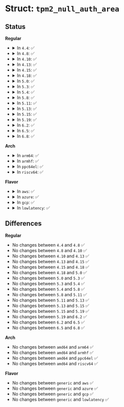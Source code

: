 # Struct: <code>tpm2_null_auth_area</code>

## Status
<b>Regular</b>
<ul>
<li>
<details>
<summary>In <code>4.4</code>: ✅</summary>

```c
struct tpm2_null_auth_area {
    __be32 handle;
    __be16 nonce_size;
    u8 attributes;
    __be16 auth_size;
};
```
</details>
</li>
<li>
<details>
<summary>In <code>4.8</code>: ✅</summary>

```c
struct tpm2_null_auth_area {
    __be32 handle;
    __be16 nonce_size;
    u8 attributes;
    __be16 auth_size;
};
```
</details>
</li>
<li>
<details>
<summary>In <code>4.10</code>: ✅</summary>

```c
struct tpm2_null_auth_area {
    __be32 handle;
    __be16 nonce_size;
    u8 attributes;
    __be16 auth_size;
};
```
</details>
</li>
<li>
<details>
<summary>In <code>4.13</code>: ✅</summary>

```c
struct tpm2_null_auth_area {
    __be32 handle;
    __be16 nonce_size;
    u8 attributes;
    __be16 auth_size;
};
```
</details>
</li>
<li>
<details>
<summary>In <code>4.15</code>: ✅</summary>

```c
struct tpm2_null_auth_area {
    __be32 handle;
    __be16 nonce_size;
    u8 attributes;
    __be16 auth_size;
};
```
</details>
</li>
<li>
<details>
<summary>In <code>4.18</code>: ✅</summary>

```c
struct tpm2_null_auth_area {
    __be32 handle;
    __be16 nonce_size;
    u8 attributes;
    __be16 auth_size;
};
```
</details>
</li>
<li>
<details>
<summary>In <code>5.0</code>: ✅</summary>

```c
struct tpm2_null_auth_area {
    __be32 handle;
    __be16 nonce_size;
    u8 attributes;
    __be16 auth_size;
};
```
</details>
</li>
<li>
<details>
<summary>In <code>5.3</code>: ✅</summary>

```c
struct tpm2_null_auth_area {
    __be32 handle;
    __be16 nonce_size;
    u8 attributes;
    __be16 auth_size;
};
```
</details>
</li>
<li>
<details>
<summary>In <code>5.4</code>: ✅</summary>

```c
struct tpm2_null_auth_area {
    __be32 handle;
    __be16 nonce_size;
    u8 attributes;
    __be16 auth_size;
};
```
</details>
</li>
<li>
<details>
<summary>In <code>5.8</code>: ✅</summary>

```c
struct tpm2_null_auth_area {
    __be32 handle;
    __be16 nonce_size;
    u8 attributes;
    __be16 auth_size;
};
```
</details>
</li>
<li>
<details>
<summary>In <code>5.11</code>: ✅</summary>

```c
struct tpm2_null_auth_area {
    __be32 handle;
    __be16 nonce_size;
    u8 attributes;
    __be16 auth_size;
};
```
</details>
</li>
<li>
<details>
<summary>In <code>5.13</code>: ✅</summary>

```c
struct tpm2_null_auth_area {
    __be32 handle;
    __be16 nonce_size;
    u8 attributes;
    __be16 auth_size;
};
```
</details>
</li>
<li>
<details>
<summary>In <code>5.15</code>: ✅</summary>

```c
struct tpm2_null_auth_area {
    __be32 handle;
    __be16 nonce_size;
    u8 attributes;
    __be16 auth_size;
};
```
</details>
</li>
<li>
<details>
<summary>In <code>5.19</code>: ✅</summary>

```c
struct tpm2_null_auth_area {
    __be32 handle;
    __be16 nonce_size;
    u8 attributes;
    __be16 auth_size;
};
```
</details>
</li>
<li>
<details>
<summary>In <code>6.2</code>: ✅</summary>

```c
struct tpm2_null_auth_area {
    __be32 handle;
    __be16 nonce_size;
    u8 attributes;
    __be16 auth_size;
};
```
</details>
</li>
<li>
<details>
<summary>In <code>6.5</code>: ✅</summary>

```c
struct tpm2_null_auth_area {
    __be32 handle;
    __be16 nonce_size;
    u8 attributes;
    __be16 auth_size;
};
```
</details>
</li>
<li>
<details>
<summary>In <code>6.8</code>: ✅</summary>

```c
struct tpm2_null_auth_area {
    __be32 handle;
    __be16 nonce_size;
    u8 attributes;
    __be16 auth_size;
};
```
</details>
</li>
</ul>
<b>Arch</b>
<ul>
<li>
<details>
<summary>In <code>arm64</code>: ✅</summary>

```c
struct tpm2_null_auth_area {
    __be32 handle;
    __be16 nonce_size;
    u8 attributes;
    __be16 auth_size;
};
```
</details>
</li>
<li>
<details>
<summary>In <code>armhf</code>: ✅</summary>

```c
struct tpm2_null_auth_area {
    __be32 handle;
    __be16 nonce_size;
    u8 attributes;
    __be16 auth_size;
};
```
</details>
</li>
<li>
<details>
<summary>In <code>ppc64el</code>: ✅</summary>

```c
struct tpm2_null_auth_area {
    __be32 handle;
    __be16 nonce_size;
    u8 attributes;
    __be16 auth_size;
};
```
</details>
</li>
<li>
<details>
<summary>In <code>riscv64</code>: ✅</summary>

```c
struct tpm2_null_auth_area {
    __be32 handle;
    __be16 nonce_size;
    u8 attributes;
    __be16 auth_size;
};
```
</details>
</li>
</ul>
<b>Flavor</b>
<ul>
<li>
<details>
<summary>In <code>aws</code>: ✅</summary>

```c
struct tpm2_null_auth_area {
    __be32 handle;
    __be16 nonce_size;
    u8 attributes;
    __be16 auth_size;
};
```
</details>
</li>
<li>
<details>
<summary>In <code>azure</code>: ✅</summary>

```c
struct tpm2_null_auth_area {
    __be32 handle;
    __be16 nonce_size;
    u8 attributes;
    __be16 auth_size;
};
```
</details>
</li>
<li>
<details>
<summary>In <code>gcp</code>: ✅</summary>

```c
struct tpm2_null_auth_area {
    __be32 handle;
    __be16 nonce_size;
    u8 attributes;
    __be16 auth_size;
};
```
</details>
</li>
<li>
<details>
<summary>In <code>lowlatency</code>: ✅</summary>

```c
struct tpm2_null_auth_area {
    __be32 handle;
    __be16 nonce_size;
    u8 attributes;
    __be16 auth_size;
};
```
</details>
</li>
</ul>

## Differences
<b>Regular</b>
<ul>
<li>
No changes between <code>4.4</code> and <code>4.8</code> ✅
</li>
<li>
No changes between <code>4.8</code> and <code>4.10</code> ✅
</li>
<li>
No changes between <code>4.10</code> and <code>4.13</code> ✅
</li>
<li>
No changes between <code>4.13</code> and <code>4.15</code> ✅
</li>
<li>
No changes between <code>4.15</code> and <code>4.18</code> ✅
</li>
<li>
No changes between <code>4.18</code> and <code>5.0</code> ✅
</li>
<li>
No changes between <code>5.0</code> and <code>5.3</code> ✅
</li>
<li>
No changes between <code>5.3</code> and <code>5.4</code> ✅
</li>
<li>
No changes between <code>5.4</code> and <code>5.8</code> ✅
</li>
<li>
No changes between <code>5.8</code> and <code>5.11</code> ✅
</li>
<li>
No changes between <code>5.11</code> and <code>5.13</code> ✅
</li>
<li>
No changes between <code>5.13</code> and <code>5.15</code> ✅
</li>
<li>
No changes between <code>5.15</code> and <code>5.19</code> ✅
</li>
<li>
No changes between <code>5.19</code> and <code>6.2</code> ✅
</li>
<li>
No changes between <code>6.2</code> and <code>6.5</code> ✅
</li>
<li>
No changes between <code>6.5</code> and <code>6.8</code> ✅
</li>
</ul>
<b>Arch</b>
<ul>
<li>
No changes between <code>amd64</code> and <code>arm64</code> ✅
</li>
<li>
No changes between <code>amd64</code> and <code>armhf</code> ✅
</li>
<li>
No changes between <code>amd64</code> and <code>ppc64el</code> ✅
</li>
<li>
No changes between <code>amd64</code> and <code>riscv64</code> ✅
</li>
</ul>
<b>Flavor</b>
<ul>
<li>
No changes between <code>generic</code> and <code>aws</code> ✅
</li>
<li>
No changes between <code>generic</code> and <code>azure</code> ✅
</li>
<li>
No changes between <code>generic</code> and <code>gcp</code> ✅
</li>
<li>
No changes between <code>generic</code> and <code>lowlatency</code> ✅
</li>
</ul>
